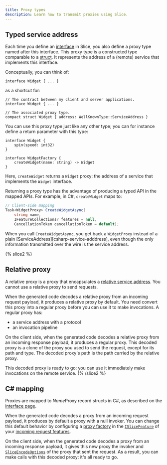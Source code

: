 ```yaml
---
title: Proxy types
description: Learn how to transmit proxies using Slice.
---
```


## Typed service address

Each time you define an [interface](interface) in Slice, you also define a proxy type named after this interface. This
proxy type is a constructed type comparable to a [struct](struct-types). It represents the address of a (remote) service
that implements this interface.

Conceptually, you can think of:

```slice
interface Widget { ... }
```

as a shortcut for:

```slice
// The contract between my client and server applications.
interface Widget { ... }

// The associated proxy type.
compact struct Widget { address: WellKnownType::ServiceAddress }
```

You can use this proxy type just like any other type; you can for instance define a return parameter with this type:

```slice
interface Widget {
    spin(speed: int32)
}

interface WidgetFactory {
    createWidget(name: string) -> Widget
}
```

Here, `createWidget` returns a `Widget` proxy: the address of a service that implements the `Widget` interface.

Returning a proxy type has the advantage of producing a typed API in the mapped APIs. For example, in C#, `createWidget`
maps to:

```csharp
// Client-side mapping
Task<WidgetProxy> CreateWidgetAsync(
    string name,
    IFeatureCollections? features = null,
    CancellationToken cancellationToken = default);
```

When you call `CreateWidgetAsync`, you get back a `WidgetProxy` instead of a plain
[ServiceAddress][csharp-service-adddress], even though the only information transmitted over the wire is the service
address.

{% slice2 %}
## Relative proxy

A relative proxy is a proxy that encapsulates a [relative service address][relative-service-address]. You cannot use a
relative proxy to send requests.

When the generated code decodes a relative proxy from an incoming request payload, it produces a relative proxy by
default. You need convert this proxy into a regular proxy before you can use it to make invocations. A regular proxy
has:
 - a service address with a protocol
 - an invocation pipeline

On the client side, when the generated code decodes a relative proxy from an incoming response payload, it produces a
regular proxy. This decoded proxy is a clone of the proxy you used to send the request, except for its path and type.
The decoded proxy's path is the path carried by the relative proxy.

This decoded proxy is ready to go: you can use it immediately make invocations on the remote service.
{% /slice2 %}

## C# mapping

Proxies are mapped to *Name*Proxy record structs in C#, as described on the [interface page](interface#c#-mapping).

When the generated code decodes a proxy from an incoming request payload, it produces by default a proxy with a null
invoker. You can change this default behavior by configuring a [proxy factory][proxy-factory] in the
[`ISliceFeature`][slice-feature] of your [incoming request features][incoming-request-features].

On the client side, when the generated code decodes a proxy from an incoming response payload, it gives this new proxy
the invoker and [`SliceEncodeOptions`][encode-options] of the proxy that sent the request. As a result, you can make
calls with this decoded proxy: it's all ready to go.

[csharp-service-address]: csharp:IceRpc.ServiceAddress
[encode-options]: csharp:IceRpc.Slice.SliceEncodeOptions
[incoming-request-features]: ../../icerpc-core/dispatch/incoming-request#request-features
[proxy-factory]: csharp:IceRpc.Slice.ISliceFeature#IceRpc_Slice_ISliceFeature_ProxyFactory
[relative-service-address]: ../../icerpc-core/invocation/service-address#relative-service-address
[slice-feature]: csharp:IceRpc.Slice.ISliceFeature
